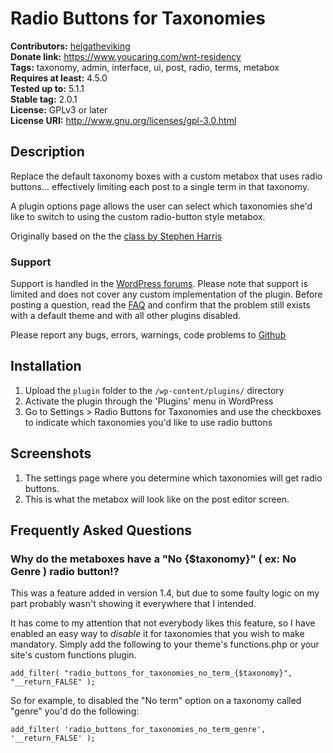 # Radio Buttons for Taxonomies #
**Contributors:** [helgatheviking](https://profiles.wordpress.org/helgatheviking)  
**Donate link:** https://www.youcaring.com/wnt-residency  
**Tags:** taxonomy, admin, interface, ui, post, radio, terms, metabox  
**Requires at least:** 4.5.0  
**Tested up to:** 5.1.1  
**Stable tag:** 2.0.1  
**License:** GPLv3 or later  
**License URI:** http://www.gnu.org/licenses/gpl-3.0.html  

## Description ##

Replace the default taxonomy boxes with a custom metabox that uses radio buttons... effectively limiting each post to a single term in that taxonomy. 

A plugin options page allows the user can select which taxonomies she'd like to switch to using the custom radio-button style metabox.

Originally based on the the [class by Stephen Harris](https://github.com/stephenh1988/Radio-Buttons-for-Taxonomies)

### Support ###

Support is handled in the [WordPress forums](http://wordpress.org/support/plugin/radio-buttons-for-taxonomies). Please note that support is limited and does not cover any custom implementation of the plugin. Before posting a question, read the [FAQ](http://wordpress.org/plugins/nav-menu-roles/faq/) and confirm that the problem still exists with a default theme and with all other plugins disabled.

Please report any bugs, errors, warnings, code problems to [Github](https://github.com/helgatheviking/Radio-Buttons-for-Taxonomies/issues)

## Installation ##

1. Upload the `plugin` folder to the `/wp-content/plugins/` directory
1. Activate the plugin through the 'Plugins' menu in WordPress
1. Go to Settings > Radio Buttons for Taxonomies and use the checkboxes to indicate which taxonomies you'd like to use radio buttons

## Screenshots ##

1. The settings page where you determine which taxonomies will get radio buttons.
2. This is what the metabox will look like on the post editor screen.

## Frequently Asked Questions ##

### Why do the metaboxes have a "No {$taxonomy}" ( ex: No Genre ) radio button!? ###

This was a feature added in version 1.4, but due to some faulty logic on my part probably wasn't showing it everywhere that I intended.

It has come to my attention that not everybody likes this feature, so I have enabled an easy way to *disable* it for taxonomies that you wish to make mandatory.  Simply add the following to your theme's functions.php or your site's custom functions plugin.


	add_filter( "radio_buttons_for_taxonomies_no_term_{$taxonomy}", "__return_FALSE" );


So for example, to disabled the "No term" option on a taxonomy called "genre" you'd do the following:


	add_filter( 'radio_buttons_for_taxonomies_no_term_genre', '__return_FALSE' );

